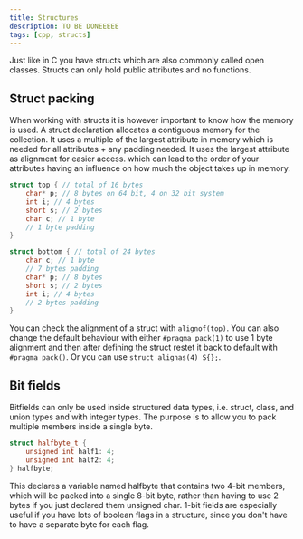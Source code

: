```yaml
---
title: Structures
description: TO BE DONEEEEE
tags: [cpp, structs]
---
```


Just like in C you have structs which are also commonly called open classes. Structs can only hold public attributes and no functions.

## Struct packing

When working with structs it is however important to know how the memory is used. A struct declaration allocates a contiguous memory for the collection. It uses a multiple of the largest attribute in memory which is needed for all attributes + any padding needed. It uses the largest attribute as alignment for easier access. which can lead to the order of your attributes having an influence on how much the object takes up in memory.

```cpp
struct top { // total of 16 bytes
    char* p; // 8 bytes on 64 bit, 4 on 32 bit system
    int i; // 4 bytes
    short s; // 2 bytes
    char c; // 1 byte
    // 1 byte padding
}

struct bottom { // total of 24 bytes
    char c; // 1 byte
    // 7 bytes padding
    char* p; // 8 bytes
    short s; // 2 bytes
    int i; // 4 bytes
    // 2 bytes padding
}   
```

You can check the alignment of a struct with `alignof(top)`. You can also change the default behaviour with either `#pragma pack(1)` to use 1 byte alignment and then after defining the struct restet it back to default with `#pragma pack()`. Or you can use `struct alignas(4) S{};`.

## Bit fields

Bitfields can only be used inside structured data types, i.e. struct, class, and union types and with integer types. The purpose is to allow you to pack multiple members inside a single byte.

```cpp
struct halfbyte_t {
    unsigned int half1: 4;
    unsigned int half2: 4;
} halfbyte;
```

This declares a variable named halfbyte that contains two 4-bit members, which will be packed into a single 8-bit byte, rather than having to use 2 bytes if you just declared them unsigned char. 1-bit fields are especially useful if you have lots of boolean flags in a structure, since you don't have to have a separate byte for each flag.
